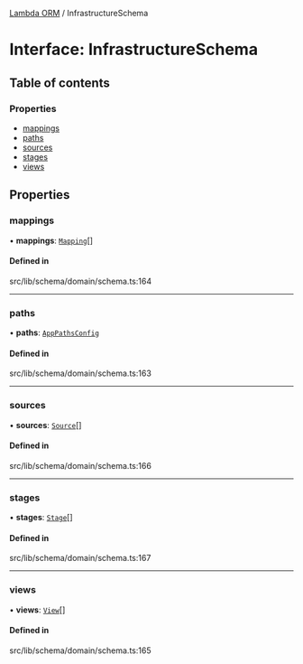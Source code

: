[Lambda ORM](../README.md) / InfrastructureSchema

# Interface: InfrastructureSchema

## Table of contents

### Properties

- [mappings](InfrastructureSchema.md#mappings)
- [paths](InfrastructureSchema.md#paths)
- [sources](InfrastructureSchema.md#sources)
- [stages](InfrastructureSchema.md#stages)
- [views](InfrastructureSchema.md#views)

## Properties

### mappings

• **mappings**: [`Mapping`](Mapping.md)[]

#### Defined in

src/lib/schema/domain/schema.ts:164

___

### paths

• **paths**: [`AppPathsConfig`](AppPathsConfig.md)

#### Defined in

src/lib/schema/domain/schema.ts:163

___

### sources

• **sources**: [`Source`](Source.md)[]

#### Defined in

src/lib/schema/domain/schema.ts:166

___

### stages

• **stages**: [`Stage`](Stage.md)[]

#### Defined in

src/lib/schema/domain/schema.ts:167

___

### views

• **views**: [`View`](View.md)[]

#### Defined in

src/lib/schema/domain/schema.ts:165
